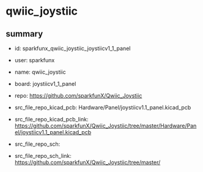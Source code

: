 # qwiic_joystiic
 
## summary 
* id: sparkfunx_qwiic_joystiic_joystiicv1_1_panel
* user: sparkfunx
* name: qwiic_joystiic
* board: joystiicv1_1_panel
* repo: https://github.com/sparkfunX/Qwiic_Joystiic
* src_file_repo_kicad_pcb: Hardware/Panel/joystiicv1.1_panel.kicad_pcb
* src_file_repo_kicad_pcb_link: https://github.com/sparkfunX/Qwiic_Joystiic/tree/master/Hardware/Panel/joystiicv1.1_panel.kicad_pcb


* src_file_repo_sch: 
* src_file_repo_sch_link: https://github.com/sparkfunX/Qwiic_Joystiic/tree/master/






